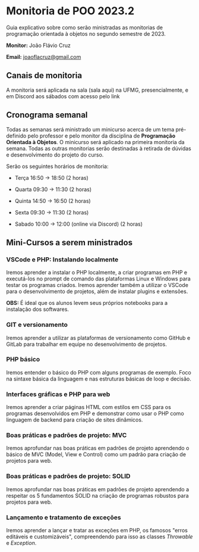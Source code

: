 # Monitoria de POO 2023.2

Guia explicativo sobre como serão ministradas as monitorias de programação orientada à objetos no segundo semestre de 2023.

**Monitor:** João Flávio Cruz

**Email:** joaoflacruz@gmail.com

## Canais de monitoria

A monitoria será aplicada na sala (sala aqui) na UFMG, presencialmente, e em Discord aos sábados com acesso pelo link

## Cronograma semanal

Todas as semanas será ministrado um minicurso acerca de um tema pré-definido pelo professor e pelo monitor da disciplina de **Programação Orientada à Objetos**. O minicurso será aplicado na primeira monitoria da semana. Todas as outras monitorias serão destinadas à retirada de dúvidas e desenvolvimento do projeto do curso.

Serão os seguintes horários de monitoria:

- Terça 16:50 -> 18:50 (2 horas)

- Quarta 09:30 -> 11:30 (2 horas)

- Quinta 14:50 -> 16:50 (2 horas)

- Sexta 09:30 -> 11:30 (2 horas)

- Sabado 10:00 -> 12:00 (online via Discord) (2 horas)

## Mini-Cursos a serem ministrados

### VSCode e PHP: Instalando localmente

Iremos aprender a instalar o PHP localmente, a criar programas em PHP e executá-los no prompt de comando das plataformas Linux e Windows para testar os programas criados. Iremos aprender também a utilizar o VSCode para o desenvolvimento de projetos, além de instalar plugins e extensões.

**OBS:** É ideal que os alunos levem seus próprios notebooks para a instalação dos softwares.

### GIT e versionamento

Iremos aprender a utilizar as plataformas de versionamento como GitHub e GitLab para trabalhar em equipe no desenvolvimento de projetos.

### PHP básico

Iremos entender o básico do PHP com alguns programas de exemplo. Foco na sintaxe básica da linguagem e nas estruturas básicas de loop e decisão.

### Interfaces gráficas e PHP para web

Iremos aprender a criar páginas HTML com estilos em CSS para os programas desenvolvidos em PHP e demonstrar como usar o PHP como linguagem de backend para criação de sites dinâmicos.

### Boas práticas e padrões de projeto: MVC

Iremos aprofundar nas boas práticas em padrões de projeto aprendendo o básico de MVC (Model, View e Control) como um padrão para criação de projetos para web.

### Boas práticas e padrões de projeto: SOLID

Iremos aprofundar nas boas práticas em padrões de projeto aprendendo a respeitar os 5 fundamentos SOLID na criação de programas robustos para projetos para web.

### Lançamento e tratamento de exceções

Iremos aprender a lançar e tratar as exceções em PHP, os famosos "erros editáveis e customizáveis", compreendendo para isso as classes *Throwable* e *Exception*.